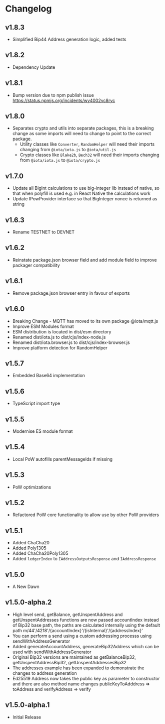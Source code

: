 # Changelog

## v1.8.3

* Simplified Bip44 Address generation logic, added tests

## v1.8.2

* Dependency Update

## v1.8.1

* Bump version due to npm publish issue <https://status.npmjs.org/incidents/wy4002vc8ryc>

## v1.8.0

* Separates crypto and utils into separate packages, this is a breaking change as some imports will need to change to point to the correct package.
  * Utility classes like `Converter`, `RandomHelper` will need their imports changing from `@iota/iota.js` to `@iota/util.js`
  * Crypto classes like `Blake2b`, `Bech32` will need their imports changing from `@iota/iota.js` to `@iota/crypto.js`

## v1.7.0

* Update all BigInt calculations to use big-integer lib instead of native, so that when polyfill is used e.g. in React Native the calculations work
* Update IPowProvider interface so that BigInteger nonce is returned as string

## v1.6.3

* Rename TESTNET to DEVNET

## v1.6.2

* Reinstate package.json browser field and add module field to improve packager compatibility

## v1.6.1

* Remove package.json browser entry in favour of exports

## v1.6.0

* Breaking Change - MQTT has moved to its own package @iota/mqtt.js
* Improve ESM Modules format
* ESM distribution is located in dist/esm directory
* Renamed dist/iota.js to dist/cjs/index-node.js
* Renamed dist/iota.browser.js to dist/cjs/index-browser.js
* Improve platform detection for RandomHelper

## v1.5.7

* Embedded Base64 implementation

## v1.5.6

* TypeScript import type

## v1.5.5

* Modernise ES module format

## v1.5.4

* Local PoW autofills parentMessageIds if missing

## v1.5.3

* PoW optimizations

## v1.5.2

* Refactored PoW core functionality to allow use by other PoW providers

## v1.5.1

* Added ChaCha20
* Added Poly1305
* Added ChaCha20Poly1305
* Added `ledgerIndex` to `IAddressOutputsResponse` and `IAddressResponse`

## v1.5.0

* A New Dawn

## v1.5.0-alpha.2

* High level send, getBalance, getUnspentAddress and getUnspentAddresses functions are now passed accountIndex instead of Bip32 base path, the paths are calculated internally using the default path m/44'/4218'/{accountIndex}'/{isInternal}'/{addressIndex}'
* You can perform a send using a custom addressing processs using sendWithAddressGenerator
* Added generateAccountAddress, generateBip32Address which can be used with sendWithAddressGenerator
* Original Bip32 versions are maintained as getBalanceBip32, getUnspentAddressBip32, getUnspentAddressesBip32
* The addresses example has been expanded to demonstrate the changes to address generation
* Ed25519 Address now takes the public key as parameter to constructor and there are also method name changes publicKeyToAdddress => toAddress and verifyAddress => verify

## v1.5.0-alpha.1

* Initial Release
